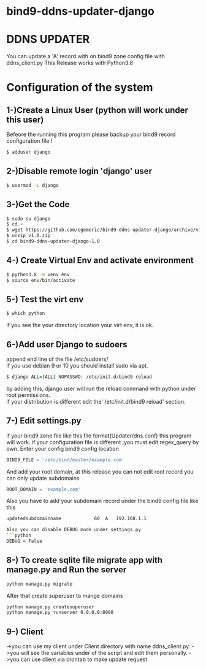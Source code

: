# bind9-ddns-updater-django
# DDNS UPDATER
You can update a 'A' record with on bind9 zone config file with ddns_client.py
This Release works with Python3.8

# Configuration of the system  
## 1-)Create a Linux User (python will work under this user)

Befeore the running this program please backup your bind9 record configuration file !
```sh
$ adduser django
```
## 2-)Disable remote login 'django' user
```sh
$ usermod -L django
```
## 3-)Get the Code
```sh
$ sudo su django
$ cd ~
$ wget https://github.com/egemeric/bind9-ddns-updater-django/archive/v1.0.zip
$ unzip v1.0.zip
$ cd bind9-ddns-updater-django-1.0
```
## 4-) Create Virtual Env and activate environment

```sh
$ python3.8 -m venv env
$ source env/bin/activate
```
## 5-) Test the virt env

```sh
$ which python
```
if you see the your directory location your virt env, it is ok.

## 6-)Add user Django to sudoers

append end line of the file /etc/sudoers/  
if you use debian 9 or 10 you should install sudo via apt.
```sh
$ django ALL=(ALL) NOPASSWD: /etc/init.d/bind9 reload
```
by adding this, django user will run the reload command with python under root permissions.  
if your distribution is different edit  the' /etc/init.d/bind9 reload' section.

## 7-) Edit settings.py

if your bind9 zone file like this file format(Updater/dns.conf) this program will work. if your configuration file is different ,you must edit regex_query by own.
Enter your config bind9 config location
```python
BIND9_FILE = '/etc/bind/master/example.com'
```
And add your root domain, at this release you can not edit root record you can only update subdomains
```python
ROOT_DOMAIN = 'example.com'
```
Also you have to add your subdomain record under the bind9 config file like this
```sh
updatedsubdomainname			60	A	192.168.1.1

Also you can disable DEBUG mode under settings.py
```python
DEBUG = False
```
## 8-) To create sqlite file migrate app with manage.py and Run the server
```sh
python manage.py migrate
```
After that create superuser to mange domains 
```sh
python manage.py createsuperuser
python manage.py runserver 0.0.0.0:8000
```
## 9-) Client
->you can use my client under Client directory with name ddns_client.py.
->you will see the variables under of the script and edit them personally.
->you can use client via crontab to make update request 


